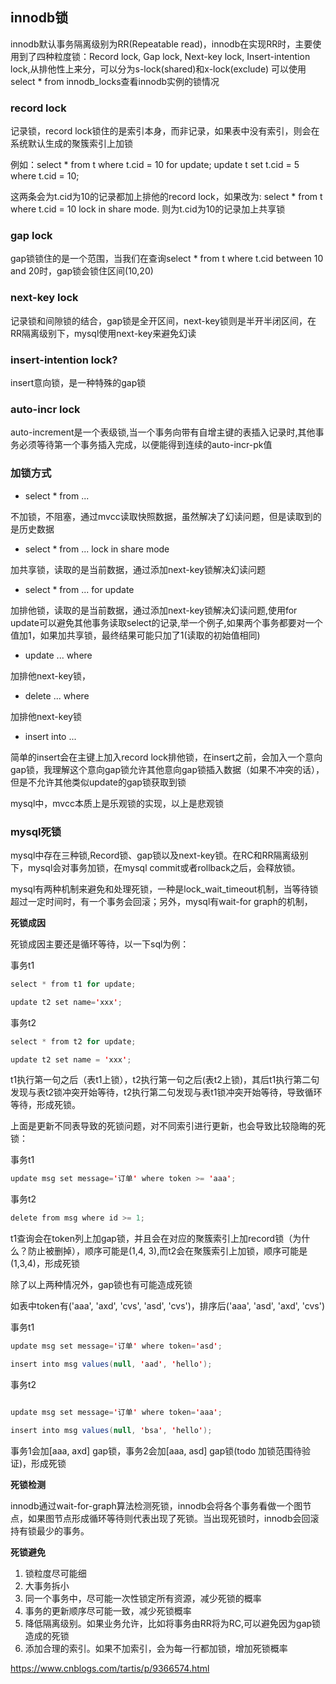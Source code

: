 ## innodb锁

innodb默认事务隔离级别为RR(Repeatable read)，innodb在实现RR时，主要使用到了四种粒度锁：Record lock, Gap lock, Next-key lock, Insert-intention lock,从排他性上来分，可以分为s-lock(shared)和x-lock(exclude)
可以使用select * from innodb_locks查看innodb实例的锁情况

### record lock

记录锁，record lock锁住的是索引本身，而非记录，如果表中没有索引，则会在系统默认生成的聚簇索引上加锁

例如：select * from t where t.cid = 10 for update; update t set t.cid = 5 where t.cid = 10;

这两条会为t.cid为10的记录都加上排他的record lock，如果改为:
select * from t where t.cid = 10 lock in share mode.
则为t.cid为10的记录加上共享锁

### gap lock

gap锁锁住的是一个范围，当我们在查询select * from t where t.cid between 10 and 20时，gap锁会锁住区间(10,20)

### next-key lock

记录锁和间隙锁的结合，gap锁是全开区间，next-key锁则是半开半闭区间，在RR隔离级别下，mysql使用next-key来避免幻读

### insert-intention lock?

insert意向锁，是一种特殊的gap锁

### auto-incr lock

auto-increment是一个表级锁,当一个事务向带有自增主键的表插入记录时,其他事务必须等待第一个事务插入完成，以便能得到连续的auto-incr-pk值

### 加锁方式

* select * from ...

不加锁，不阻塞，通过mvcc读取快照数据，虽然解决了幻读问题，但是读取到的是历史数据

* select * from ... lock in share mode

加共享锁，读取的是当前数据，通过添加next-key锁解决幻读问题

* select * from ... for update

加排他锁，读取的是当前数据，通过添加next-key锁解决幻读问题,使用for update可以避免其他事务读取select的记录,举一个例子,如果两个事务都要对一个值加1，如果加共享锁，最终结果可能只加了1(读取的初始值相同)

* update ... where

加排他next-key锁，

* delete ... where

加排他next-key锁

* insert into ...

简单的insert会在主键上加入record lock排他锁，在insert之前，会加入一个意向gap锁，我理解这个意向gap锁允许其他意向gap锁插入数据（如果不冲突的话），但是不允许其他类似update的gap锁获取到锁


mysql中，mvcc本质上是乐观锁的实现，以上是悲观锁

### mysql死锁

mysql中存在三种锁,Record锁、gap锁以及next-key锁。在RC和RR隔离级别下，mysql会对事务加锁，在mysql commit或者rollback之后，会释放锁。

mysql有两种机制来避免和处理死锁，一种是lock_wait_timeout机制，当等待锁超过一定时间时，有一个事务会回滚；另外，mysql有wait-for graph的机制，

**死锁成因**

死锁成因主要还是循环等待，以一下sql为例：

事务t1

```java
select * from t1 for update;

update t2 set name='xxx';

```

事务t2

```java
select * from t2 for update;

update t2 set name = 'xxx';

```

t1执行第一句之后（表t1上锁），t2执行第一句之后(表t2上锁)，其后t1执行第二句发现与表t2锁冲突开始等待，t2执行第二句发现与表t1锁冲突开始等待，导致循环等待，形成死锁。

上面是更新不同表导致的死锁问题，对不同索引进行更新，也会导致比较隐晦的死锁：

事务t1

```java
update msg set message='订单' where token >= 'aaa';

```

事务t2

```java
delete from msg where id >= 1;

```

t1查询会在token列上加gap锁，并且会在对应的聚簇索引上加record锁（为什么？防止被删掉），顺序可能是(1,4, 3),而t2会在聚簇索引上加锁，顺序可能是(1,3,4)，形成死锁

除了以上两种情况外，gap锁也有可能造成死锁

如表中token有('aaa', 'axd', 'cvs', 'asd', 'cvs')，排序后('aaa', 'asd', 'axd', 'cvs')

事务t1

```java
update msg set message='订单' where token='asd';

insert into msg values(null, 'aad', 'hello');
```

事务t2

```java

update msg set message='订单' where token='aaa';

insert into msg values(null, 'bsa', 'hello');

```

事务1会加[aaa, axd] gap锁，事务2会加[aaa, asd] gap锁(todo 加锁范围待验证)，形成死锁

**死锁检测**

innodb通过wait-for-graph算法检测死锁，innodb会将各个事务看做一个图节点，如果图节点形成循环等待则代表出现了死锁。当出现死锁时，innodb会回滚持有锁最少的事务。

**死锁避免**

1. 锁粒度尽可能细
2. 大事务拆小
3. 同一个事务中，尽可能一次性锁定所有资源，减少死锁的概率
4. 事务的更新顺序尽可能一致，减少死锁概率 
5. 降低隔离级别。如果业务允许，比如将事务由RR将为RC,可以避免因为gap锁造成的死锁
6. 添加合理的索引。如果不加索引，会为每一行都加锁，增加死锁概率 


https://www.cnblogs.com/tartis/p/9366574.html

